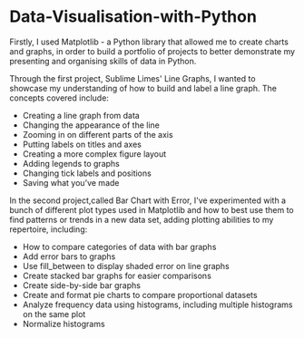 # Data-Visualisation-with-Python

Firstly, I used Matplotlib - a Python library that allowed me to create charts and graphs, in order to build a portfolio of projects to better demonstrate my presenting and organising skills of data in Python.

Through the first project, Sublime Limes' Line Graphs, I wanted to showcase my understanding of how to build and label a line graph. 
The concepts covered include:
- Creating a line graph from data
- Changing the appearance of the line
- Zooming in on different parts of the axis
- Putting labels on titles and axes
- Creating a more complex figure layout
- Adding legends to graphs
- Changing tick labels and positions 
- Saving what you’ve made

In the second project,called Bar Chart with Error, I've experimented with a bunch of different plot types used in Matplotlib and how to best use them to find patterns or trends in a new data set, adding plotting abilities to my repertoire, including:
- How to compare categories of data with bar graphs
- Add error bars to graphs
- Use fill_between to display shaded error on line graphs
- Create stacked bar graphs for easier comparisons
- Create side-by-side bar graphs
- Create and format pie charts to compare proportional datasets
- Analyze frequency data using histograms, including multiple histograms on the same plot
- Normalize histograms
